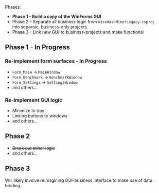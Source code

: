 ﻿Phases:

* **Phase 1 - Build a copy of the WinForms GUI**
* Phase 2 - Separate all business logic from `NiceHashMinerLegacy.csproj` into separate, business-only projects
* Phase 3 - Link new GUI to business-projects and make functional

## Phase 1 - In Progress

### Re-implement form surfaces - In Progress

* `Form_Main` -> `MainWindow`
* `Form_Benchmark` -> `BenchmarkWindow`
* `Form_Settings` -> `SettingsWindow`
* and others...

### Re-implement GUI logic

* Minimize to tray
* Linking buttons to windows
* and others...

## Phase 2

* ~~Break out miner logic~~
* and others...

## Phase 3

Will likely involve reimagining GUI-business interface to make use of data binding.
